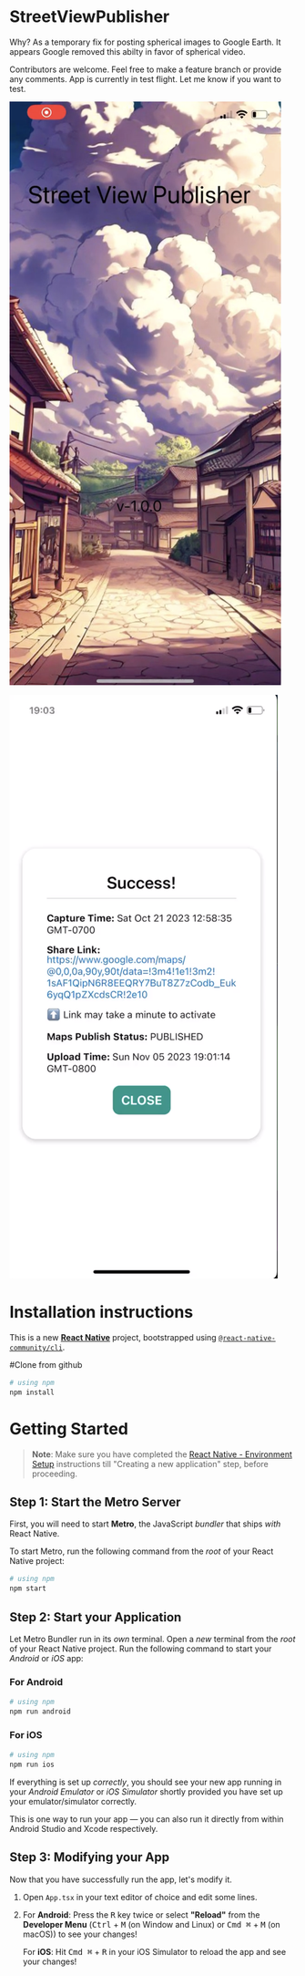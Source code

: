 <h1>StreetViewPublisher</h1>

Why? As a temporary fix for posting spherical images to Google Earth. It appears Google removed this abilty in favor of spherical video.

Contributors are welcome. Feel free to make a feature branch or provide any comments. App is currently in test flight. Let me know if you want to test.

[![Watch the video](https://raw.githubusercontent.com/nohren/my-portfolio/master/_includes/splash.png)](https://youtube.com/shorts/W7wYzxWoawo?si=cwF1yCuLRv48zYqq)

[![Watch the video](https://raw.githubusercontent.com/nohren/my-portfolio/master/_includes/success.png)](https://youtube.com/shorts/ITyGzCaRz7U?si=Tjfc45KyzhqHwMPU)

<h1>Installation instructions</h1>

This is a new [**React Native**](https://reactnative.dev) project, bootstrapped using [`@react-native-community/cli`](https://github.com/react-native-community/cli).

#Clone from github

```bash
# using npm
npm install
```

# Getting Started

> **Note**: Make sure you have completed the [React Native - Environment Setup](https://reactnative.dev/docs/environment-setup) instructions till "Creating a new application" step, before proceeding.

## Step 1: Start the Metro Server

First, you will need to start **Metro**, the JavaScript _bundler_ that ships _with_ React Native.

To start Metro, run the following command from the _root_ of your React Native project:

```bash
# using npm
npm start

```

## Step 2: Start your Application

Let Metro Bundler run in its _own_ terminal. Open a _new_ terminal from the _root_ of your React Native project. Run the following command to start your _Android_ or _iOS_ app:

### For Android

```bash
# using npm
npm run android
```

### For iOS

```bash
# using npm
npm run ios

```

If everything is set up _correctly_, you should see your new app running in your _Android Emulator_ or _iOS Simulator_ shortly provided you have set up your emulator/simulator correctly.

This is one way to run your app — you can also run it directly from within Android Studio and Xcode respectively.

## Step 3: Modifying your App

Now that you have successfully run the app, let's modify it.

1. Open `App.tsx` in your text editor of choice and edit some lines.
2. For **Android**: Press the <kbd>R</kbd> key twice or select **"Reload"** from the **Developer Menu** (<kbd>Ctrl</kbd> + <kbd>M</kbd> (on Window and Linux) or <kbd>Cmd ⌘</kbd> + <kbd>M</kbd> (on macOS)) to see your changes!

   For **iOS**: Hit <kbd>Cmd ⌘</kbd> + <kbd>R</kbd> in your iOS Simulator to reload the app and see your changes!
